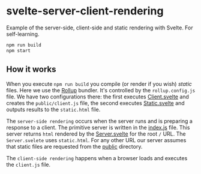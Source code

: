 # svelte-server-client-rendering
Example of the server-side, client-side and static rendering with Svelte. For
self-learning.
 
```javascript
npm run build
npm start
```

## How it works

When you execute `npm run build` you compile (or render if you wish) *static* files. Here
we use the [Rollup](https://rollupjs.org) bundler. It's controlled by the 
`rollup.config.js` file. We have two configurations there: the first executes
[Client.svelte](Client.svelte) and creates the `public/client.js` file, the second executes
[Static.svelte](Static.svelte) and outputs results to the `static.html` file.

The `server-side rendering` occurs when the server runs and is preparing a response to a client.
The primitive server is written in the [index.js](index.js) file. This server returns `html` rendered by the
[Server.svelte](Server.svelte) for the root `/` URL. The `Server.svelete` uses
`static.html`. For any other URL our server assumes that static files are
requested from the [public](public) directory.

The `client-side rendering` happens when a browser loads and executes the `client.js` file.

